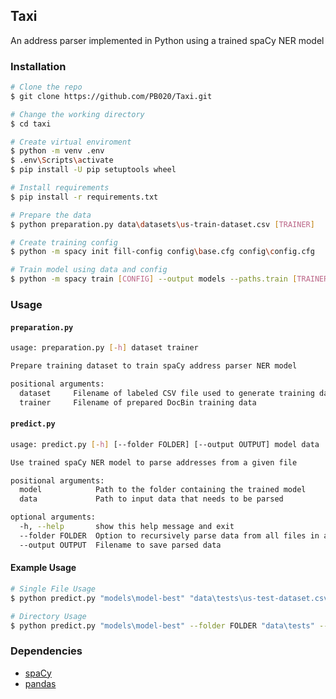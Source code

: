 ## Taxi
An address parser implemented in Python using a trained spaCy NER model

### Installation
```bash
# Clone the repo
$ git clone https://github.com/PB020/Taxi.git

# Change the working directory
$ cd taxi

# Create virtual enviroment
$ python -m venv .env
$ .env\Scripts\activate
$ pip install -U pip setuptools wheel

# Install requirements
$ pip install -r requirements.txt

# Prepare the data
$ python preparation.py data\datasets\us-train-dataset.csv [TRAINER]

# Create training config
$ python -m spacy init fill-config config\base.cfg config\config.cfg

# Train model using data and config
$ python -m spacy train [CONFIG] --output models --paths.train [TRAINER] --paths.dev [TRAINER]
```

### Usage
#### `preparation.py`
```bash
usage: preparation.py [-h] dataset trainer

Prepare training dataset to train spaCy address parser NER model

positional arguments:
  dataset     Filename of labeled CSV file used to generate training data
  trainer     Filename of prepared DocBin training data
```

#### `predict.py`
```bash
usage: predict.py [-h] [--folder FOLDER] [--output OUTPUT] model data

Use trained spaCy NER model to parse addresses from a given file

positional arguments:
  model            Path to the folder containing the trained model
  data             Path to input data that needs to be parsed

optional arguments:
  -h, --help       show this help message and exit
  --folder FOLDER  Option to recursively parse data from all files in a given directory
  --output OUTPUT  Filename to save parsed data
```

#### Example Usage
```bash
# Single File Usage
$ python predict.py "models\model-best" "data\tests\us-test-dataset.csv"

# Directory Usage
$ python predict.py "models\model-best" --folder FOLDER "data\tests" --output "output\test.txt"
```

### Dependencies
- [spaCy](https://spacy.io)
- [pandas](https://pandas.pydata.org)
